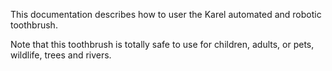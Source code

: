 This documentation describes how to user the Karel automated and robotic toothbrush.

Note that this toothbrush is totally safe to use for children, adults, or pets, wildlife, trees and rivers.

